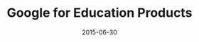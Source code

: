 ---
layout: site
title: "Google for Education Products"
date: 2015-06-30
categories: [google]
version: 1.5.8
major: 1
minor: 5
patch: 8
slug: google-for-education-products
link: https://eduproducts.withgoogle.com/
submitter: lpolepeddi
permalink: /sites/:slug
---